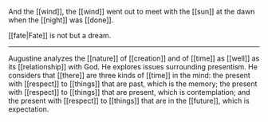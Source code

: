 And the [[wind]], the [[wind]] went out to meet with the [[sun]] at the dawn when the [[night]] was [[done]].

[[fate|Fate]] is not but a dream.

* * *
Augustine analyzes the [[nature]] of [[creation]] and of [[time]] as [[well]] as its [[relationship]] with God. He explores issues surrounding presentism. He considers that [[there]] are three kinds of [[time]] in the mind: the present with [[respect]] to [[things]] that are past, which is the memory; the present with [[respect]] to [[things]] that are present, which is contemplation; and the present with [[respect]] to [[things]] that are in the [[future]], which is expectation.